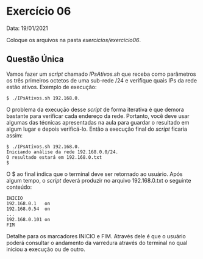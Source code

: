 # Exercício 06

Data: 19/01/2021

Coloque os arquivos na pasta _exercicios/exercicio06_.

## Questão Única

Vamos fazer um _script_ chamado _IPsAtivos.sh_ que receba como parâmetros os três primeiros octetos de uma sub-rede /24 e verifique quais IPs da rede estão ativos. Exemplo de execução:

```
$ ./IPsAtivos.sh 192.168.0.
```

O problema da execução desse _script_ de forma iterativa é que demora bastante para verificar cada endereço da rede. Portanto, você deve usar algumas das técnicas apresentadas na aula para guardar o resultado 
em algum lugar e depois verificá-lo. Então a execução final do _script_ ficaria assim:

```
$ ./IPsAtivos.sh 192.168.0.
Iniciando análise da rede 192.168.0.0/24.
O resultado estará em 192.168.0.txt
$
```

O $ ao final indica que o terminal deve ser retornado ao usuário. Após algum tempo, o _script_ deverá produzir no arquivo  192.168.0.txt o seguinte conteúdo:

```
INICIO
192.168.0.1   on
192.168.0.54  on 
...
192.168.0.101 on
FIM 
```

Detalhe para os marcadores INICIO e FIM. Através dele é que o usuário poderá consultar o andamento da varredura através do terminal no qual iniciou a execução ou de outro.
    

